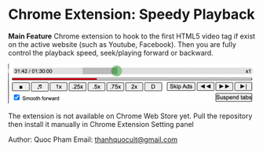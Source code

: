 # Chrome Extension: Speedy Playback

**Main Feature**
Chrome extension to hook to the first HTML5 video tag if exist on the active website (such as Youtube, Facebook). Then you are fully control the playback speed, seek/playing forward or backward.

![alt text](https://github.com/thanhquocuit/chrome_SpeedyPlayback/blob/main/screenshot_1.png?raw=true)

The extension is not available on Chrome Web Store yet. Pull the repository then install it manually in Chrome Extension Setting panel

Author: Quoc Pham
Email: thanhquocuit@gmail.com